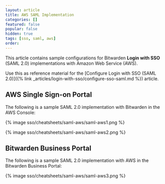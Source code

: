 ```yaml
---
layout: article
title: AWS SAML Implementation
categories: []
featured: false
popular: false
hidden: true
tags: [sso, saml, aws]
order:
---
```

This article contains sample configurations for Bitwarden **Login with SSO** (SAML 2.0) implementations with Amazon Web Service (AWS).

Use this as reference material for the [Configure Login with SSO (SAML 2.0)]({% link _articles/login-with-sso/configure-sso-saml.md %}) article.

## AWS Single Sign-on Portal

The following is a sample SAML 2.0 implementation with Bitwarden in the AWS Console:

{% image sso/cheatsheets/saml-aws/saml-aws1.png %}

{% image sso/cheatsheets/saml-aws/saml-aws2.png %}

## Bitwarden Business Portal

The following is a sample SAML 2.0 implementation with AWS in the Bitwarden Business Portal:

{% image sso/cheatsheets/saml-aws/saml-aws3.png %}
